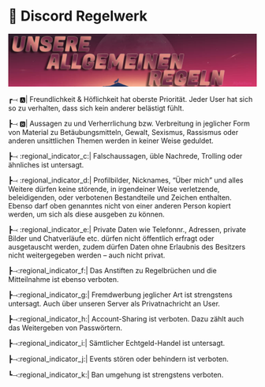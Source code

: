 # 🔵 Discord Regelwerk

![🗴 §1 – Allgemeine Regeln](../.gitbook/assets/grafik.png)



┏⤙ 🅰| Freundlichkeit & Höflichkeit hat oberste Priorität. Jeder User hat sich so zu verhalten, dass sich kein anderer belästigt fühlt.

┣⤙ 🅱| Aussagen zu und Verherrlichung bzw. Verbreitung in jeglicher Form von Material zu Betäubungsmitteln, Gewalt, Sexismus, Rassismus oder anderen unsittlichen Themen werden in keiner Weise geduldet.

┣⤙ :regional\_indicator\_c:| Falschaussagen, üble Nachrede, Trolling oder ähnliches ist untersagt.

┣⤙ :regional\_indicator\_d:| Profilbilder, Nicknames, “Über mich” und alles Weitere dürfen keine störende, in irgendeiner Weise verletzende, beleidigenden, oder verbotenen Bestandteile und Zeichen enthalten. Ebenso darf oben genanntes nicht von einer anderen Person kopiert werden, um sich als diese ausgeben zu können.

┣⤙ :regional\_indicator\_e:| Private Daten wie Telefonnr., Adressen, private Bilder und Chatverläufe etc. dürfen nicht öffentlich erfragt oder ausgetauscht werden, zudem dürfen Daten ohne Erlaubnis des Besitzers nicht weitergegeben werden – auch nicht privat.

┣⤙:regional\_indicator\_f:| Das Anstiften zu Regelbrüchen und die Mitteilnahme ist ebenso verboten.

┣⤙:regional\_indicator\_g:| Fremdwerbung jeglicher Art ist strengstens untersagt. Auch über unseren Server als Privatnachricht an User.

┣⤙:regional\_indicator\_h:| Account-Sharing ist verboten. Dazu zählt auch das Weitergeben von Passwörtern.

┣⤙:regional\_indicator\_i:| Sämtlicher Echtgeld-Handel ist untersagt.

┣⤙:regional\_indicator\_j:| Events stören oder behindern ist verboten.

┗⤙:regional\_indicator\_k:| Ban umgehung ist strengstens verboten.
